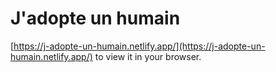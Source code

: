 # J'adopte un humain

[https://j-adopte-un-humain.netlify.app/](https://j-adopte-un-humain.netlify.app/) to view it in your browser.
